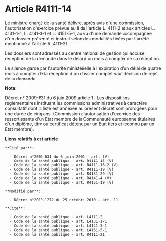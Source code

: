 # Article R4111-14

Le ministre chargé de la santé délivre, après avis d'une commission, l'autorisation d'exercice prévue au II de l'article L.
4111-2 et aux articles L. 4131-1-1, L. 4141-3-1 et L. 4151-5-1, au vu d'une demande accompagnée d'un dossier présenté et
instruit selon des modalités fixées par l'arrêté mentionné à l'article R. 4111-21. 

Les dossiers sont adressés au centre national de gestion qui accuse réception de la demande dans le délai d'un mois à compter
de sa réception. 

Le silence gardé par l'autorité ministérielle à l'expiration d'un délai de quatre mois à compter de la réception d'un dossier
complet vaut décision de rejet de la demande.

**Nota:**

Décret n° 2009-631 du 6 juin 2009 article 1 : Les dispositions réglementaires instituant les commissions administratives à
caractère consultatif dont la liste est annexée au présent décret sont prorogées pour une durée de cinq ans. (Commission
d'autorisation d'exercice des ressortissants d'un Etat membre de la Communauté européenne titulaires d'un diplôme, titre ou
certificat détenu par un Etat tiers et reconnu par un Etat membre).

**Liens relatifs à cet article**

	**Cité par**:

	  - Décret n°2009-631 du 6 juin 2009 - art. (V)
	  - Code de la santé publique - art. R4111-15 (V)
	  - Code de la santé publique - art. R4111-16-2 (V)
	  - Code de la santé publique - art. R4111-19 (V)
	  - Code de la santé publique - art. R4131-29 (V)
	  - Code de la santé publique - art. R4141-4 (V)
	  - Code de la santé publique - art. R4151-19 (V)

	**Modifié par**:

	  - Décret n°2010-1272 du 25 octobre 2010 - art. 11

	**Cite**:

	  - Code de la santé publique - art. L4111-2
	  - Code de la santé publique - art. L4131-1-1
	  - Code de la santé publique - art. L4141-3-1
	  - Code de la santé publique - art. L4151-5-1
	  - Code de la santé publique - art. R4111-21
